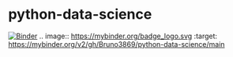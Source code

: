 # python-data-science

[![Binder](https://mybinder.org/badge_logo.svg)](https://mybinder.org/v2/gh/Bruno3869/python-data-science/main)
.. image:: https://mybinder.org/badge_logo.svg
 :target: https://mybinder.org/v2/gh/Bruno3869/python-data-science/main
